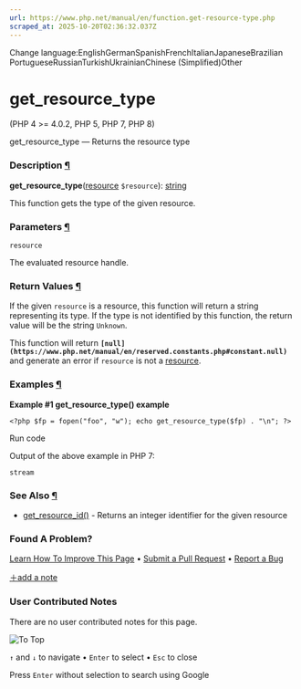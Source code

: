 ```yaml
---
url: https://www.php.net/manual/en/function.get-resource-type.php
scraped_at: 2025-10-20T02:36:32.037Z
---
```


Change language:EnglishGermanSpanishFrenchItalianJapaneseBrazilian PortugueseRussianTurkishUkrainianChinese (Simplified)Other

# get\_resource\_type

(PHP 4 >= 4.0.2, PHP 5, PHP 7, PHP 8)

get\_resource\_type —
Returns the resource type


### Description [¶](https://www.php.net/manual/en/function.get-resource-type.php\#refsect1-function.get-resource-type-description)

**get\_resource\_type**([resource](https://www.php.net/manual/en/language.types.resource.php) `$resource`): [string](https://www.php.net/manual/en/language.types.string.php)

This function gets the type of the given resource.


### Parameters [¶](https://www.php.net/manual/en/function.get-resource-type.php\#refsect1-function.get-resource-type-parameters)

`resource`

The evaluated resource handle.


### Return Values [¶](https://www.php.net/manual/en/function.get-resource-type.php\#refsect1-function.get-resource-type-returnvalues)

If the given `resource` is a resource, this function
will return a string representing its type. If the type is not identified
by this function, the return value will be the string
`Unknown`.


This function will return **`[null](https://www.php.net/manual/en/reserved.constants.php#constant.null)`** and generate an error if
`resource` is not a [resource](https://www.php.net/manual/en/language.types.resource.php).


### Examples [¶](https://www.php.net/manual/en/function.get-resource-type.php\#refsect1-function.get-resource-type-examples)

**Example #1 **get\_resource\_type()** example**

`<?php
$fp = fopen("foo", "w");
echo get_resource_type($fp) . "\n";
?>`

Run code

Output of the above example in PHP 7:

```
stream
```

### See Also [¶](https://www.php.net/manual/en/function.get-resource-type.php\#refsect1-function.get-resource-type-seealso)

- [get\_resource\_id()](https://www.php.net/manual/en/function.get-resource-id.php) \- Returns an integer identifier for the given resource

### Found A Problem?

[Learn How To Improve This Page](https://github.com/php/doc-base/blob/master/README.md "This will take you to our contribution guidelines on GitHub")
•
[Submit a Pull Request](https://github.com/php/doc-en/blob/master/reference/var/functions/get-resource-type.xml)
•
[Report a Bug](https://github.com/php/doc-en/issues/new?body=From%20manual%20page:%20https:%2F%2Fphp.net%2Ffunction.get-resource-type%0A%0A---)

[＋add a note](https://www.php.net/manual/add-note.php?sect=function.get-resource-type&repo=en&redirect=https://www.php.net/manual/en/function.get-resource-type.php)

### User Contributed Notes

There are no user contributed notes for this page.

![To Top](https://www.php.net/images/to-top@2x.png)

`↑` and `↓` to navigate •
`Enter` to select •
`Esc` to close


Press `Enter` without
selection to search using Google